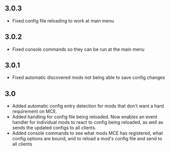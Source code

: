## 3.0.3
* Fixed config file reloading to work at main menu

## 3.0.2
* Fixed console commands so they can be run at the main menu

## 3.0.1
* Fixed automatic discovered mods not being able to save config changes

## 3.0
* Added automatic config entry detection for mods that don't want a hard requirement on MCE.
* Added handling for config file being reloaded. Now enables an event handler for individual mods to react to config being reloaded, as well as sends the updated configs to all clients.
* Added console commands to see what mods MCE has registered, what config options are bound, and to reload a mod's config file and send to all clients
